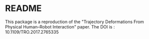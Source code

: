 # README

This package is a reproduction of the "Trajectory Deformations From Physical Human–Robot Interaction" paper. The DOI is : 10.1109/TRO.2017.2765335
